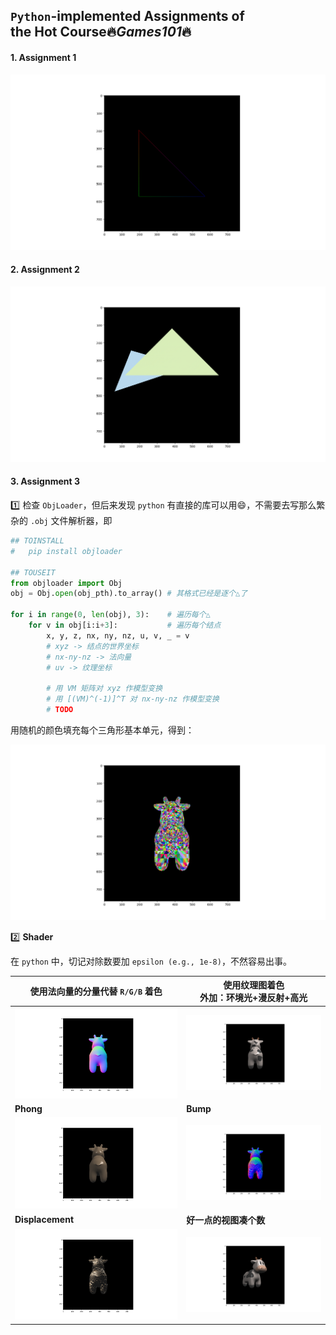 ## `Python`-implemented Assignments of <br/>the Hot Course🔥*Games101*🔥

#### 1. Assignment 1    

![screenshot-assignment-1](./assets/001.png)

#### 2. Assignment 2

![screenshot-assignment-2](./assets/003.png)

#### 3. Assignment 3

:one: 检查 `ObjLoader`，但后来发现 `python` 有直接的库可以用😄，不需要去写那么繁杂的 `.obj` 文件解析器，即

```python
## TOINSTALL
#   pip install objloader

## TOUSEIT
from objloader import Obj
obj = Obj.open(obj_pth).to_array() # 其格式已经是逐个△了

for i in range(0, len(obj), 3):    # 遍历每个△
    for v in obj[i:i+3]:           # 遍历每个结点
        x, y, z, nx, ny, nz, u, v, _ = v
        # xyz -> 结点的世界坐标
        # nx-ny-nz -> 法向量
        # uv -> 纹理坐标
        
        # 用 VM 矩阵对 xyz 作模型变换
        # 用 [(VM)^(-1)]^T 对 nx-ny-nz 作模型变换
        # TODO
```

用随机的颜色填充每个三角形基本单元，得到：

![004-1](./assets/004-1.png)

2️⃣ **Shader**

在 `python` 中，切记对除数要加 `epsilon (e.g., 1e-8)`，不然容易出事。

| 使用法向量的分量代替 `R/G/B` 着色 | 使用纹理图着色<br/>外加：环境光+漫反射+高光 |
| --------------------------------- | ------------------------------------------- |
| ![004-3](./assets/004-3.png)      | ![004-2](./assets/004-2.png)                |
| **Phong**                         | **Bump**                                    |
| ![004-4](./assets/004-4.png)      | ![004-5](./assets/004-5.png)                |
| **Displacement**                  | **好一点的视图凑个数**                      |
| ![004-6](./assets/004-6.png)      | ![004-2-2](./assets/004-2-2.png)            |

